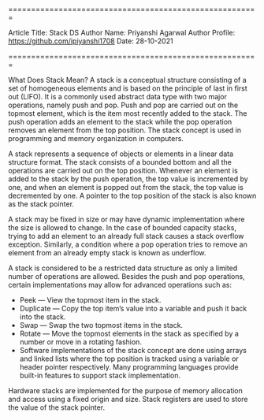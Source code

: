 
=======================================================

Article Title: Stack DS
Author Name: Priyanshi Agarwal
Author Profile: https://github.com/ipiyanshi1708
Date: 28-10-2021

=======================================================

What Does Stack Mean?
A stack is a conceptual structure consisting of a set of homogeneous elements and is based on the principle of last in first out (LIFO). It is a commonly used abstract data type with two major operations, namely push and pop. Push and pop are carried out on the topmost element, which is the item most recently added to the stack. The push operation adds an element to the stack while the pop operation removes an element from the top position. The stack concept is used in programming and memory organization in computers.

A stack represents a sequence of objects or elements in a linear data structure format. The stack consists of a bounded bottom and all the operations are carried out on the top position. Whenever an element is added to the stack by the push operation, the top value is incremented by one, and when an element is popped out from the stack, the top value is decremented by one. A pointer to the top position of the stack is also known as the stack pointer.

A stack may be fixed in size or may have dynamic implementation where the size is allowed to change. In the case of bounded capacity stacks, trying to add an element to an already full stack causes a stack overflow exception. Similarly, a condition where a pop operation tries to remove an element from an already empty stack is known as underflow.

A stack is considered to be a restricted data structure as only a limited number of operations are allowed. Besides the push and pop operations, certain implementations may allow for advanced operations such as:

* Peek — View the topmost item in the stack.
* Duplicate — Copy the top item’s value into a variable and push it back into the stack.
* Swap — Swap the two topmost items in the stack.
* Rotate — Move the topmost elements in the stack as specified by a number or move in a rotating fashion.
* Software implementations of the stack concept are done using arrays and linked lists where the top position is tracked using a variable or header pointer respectively. Many programming languages provide built-in features to support stack implementation.

Hardware stacks are implemented for the purpose of memory allocation and access using a fixed origin and size. Stack registers are used to store the value of the stack pointer.




